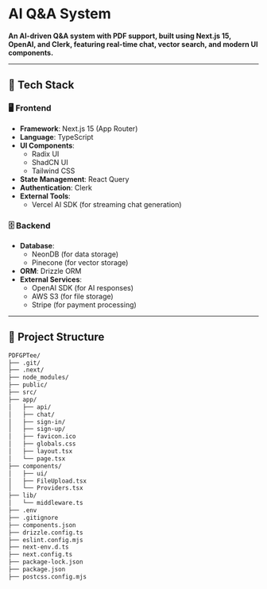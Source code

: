 # AI Q&A System

**An AI-driven Q&A system with PDF support, built using Next.js 15, OpenAI, and Clerk, featuring real-time chat, vector search, and modern UI components.**

---

## 🚀 Tech Stack

### 🖥️ Frontend
- **Framework**: Next.js 15 (App Router)
- **Language**: TypeScript
- **UI Components**:
  - Radix UI
  - ShadCN UI
  - Tailwind CSS
- **State Management**: React Query
- **Authentication**: Clerk
- **External Tools**:
  - Vercel AI SDK (for streaming chat generation)

### 🗄️ Backend
- **Database**:
  - NeonDB (for data storage)
  - Pinecone (for vector storage)
- **ORM**: Drizzle ORM
- **External Services**:
  - OpenAI SDK (for AI responses)
  - AWS S3 (for file storage)
  - Stripe (for payment processing)

---

## 📁 Project Structure

```bash
PDFGPTee/
├── .git/
├── .next/
├── node_modules/
├── public/
├── src/
├── app/
│   ├── api/
│   ├── chat/
│   ├── sign-in/
│   ├── sign-up/
│   ├── favicon.ico
│   ├── globals.css
│   ├── layout.tsx
│   └── page.tsx
├── components/
│   ├── ui/
│   ├── FileUpload.tsx
│   └── Providers.tsx
├── lib/
│   └── middleware.ts
├── .env
├── .gitignore
├── components.json
├── drizzle.config.ts
├── eslint.config.mjs
├── next-env.d.ts
├── next.config.ts
├── package-lock.json
├── package.json
├── postcss.config.mjs
